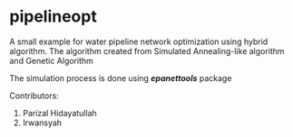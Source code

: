 # pipelineopt
A small example for water pipeline network optimization using hybrid algorithm. The algorithm created from Simulated Annealing-like algorithm and Genetic Algorithm

The simulation process is done using _**epanettools**_ package

Contributors:
1. Parizal Hidayatullah
2. Irwansyah
